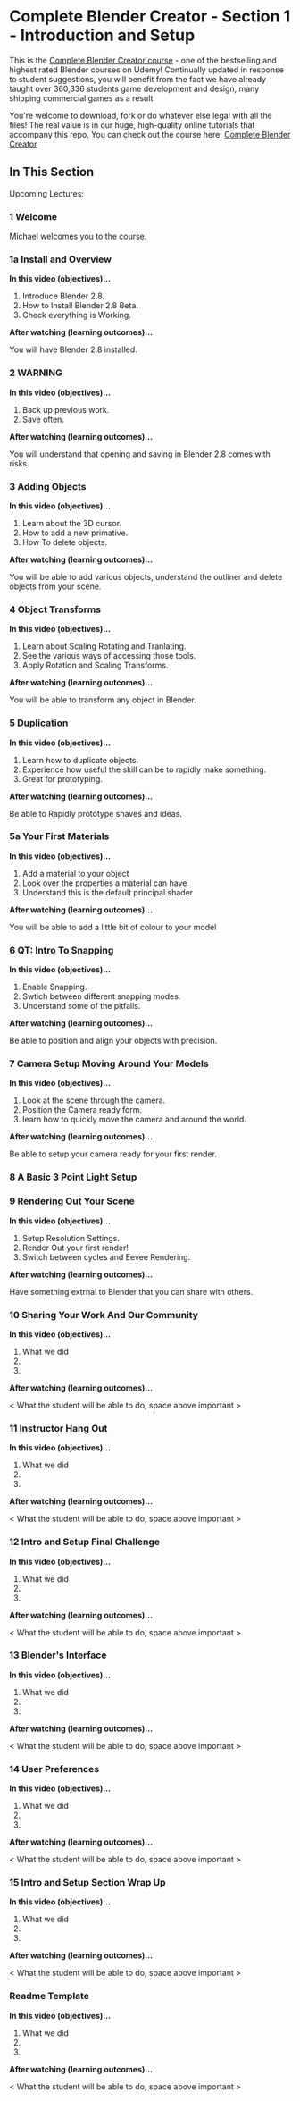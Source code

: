 # Complete Blender Creator - Section 1 - Introduction and Setup

This is the [Complete Blender Creator course]( http://gdev.tv/cbcgithub) - one of the bestselling and highest rated Blender courses on Udemy! Continually updated in response to student suggestions, you will benefit from the fact we have already taught over 360,336 students game development and design, many shipping commercial games as a result.

You're welcome to download, fork or do whatever else legal with all the files! The real value is in our huge, high-quality online tutorials that accompany this repo. You can check out the course here: [Complete Blender Creator]( http://gdev.tv/cbcgithub)

## In This Section

Upcoming Lectures:

### 1 Welcome

Michael welcomes you to the course.

### 1a Install and Overview

**In this video (objectives)…**

1. Introduce Blender 2.8.
2. How to Install Blender 2.8 Beta.
3. Check everything is Working.


**After watching (learning outcomes)…**

You will have Blender 2.8 installed.

### 2 WARNING
**In this video (objectives)…**

1. Back up previous work.
2. Save often.


**After watching (learning outcomes)…**

You will understand that opening and saving in Blender 2.8 comes with risks.

### 3 Adding Objects
**In this video (objectives)…**

1. Learn about the 3D cursor.
2. How to add a new primative.
3. How To delete objects.


**After watching (learning outcomes)…**

You will be able to add various objects, understand the outliner and delete objects from your scene.

### 4 Object Transforms
**In this video (objectives)…**

1. Learn about Scaling Rotating and Tranlating.
2. See the various ways of accessing those tools.
3. Apply Rotation and Scaling Transforms.


**After watching (learning outcomes)…**

You will be able to transform any object in Blender.

### 5 Duplication
**In this video (objectives)…**

1. Learn how to duplicate objects.
2. Experience how useful the skill can be to rapidly make something.
3. Great for prototyping.


**After watching (learning outcomes)…**

Be able to Rapidly prototype shaves and ideas.

### 5a Your First Materials

**In this video (objectives)…**

1. Add a material to your object
2. Look over the properties a material can have
3. Understand this is the default principal shader


**After watching (learning outcomes)…**

You will be able to add a little bit of colour to your model


### 6 QT: Intro To Snapping
**In this video (objectives)…**

1. Enable Snapping.
2. Swtich between different snapping modes.
3. Understand some of the pitfalls.


**After watching (learning outcomes)…**

Be able to position and align your objects with precision.

### 7 Camera Setup Moving Around Your Models
**In this video (objectives)…**

1. Look at the scene through the camera.
2. Position the Camera ready form.
3. learn how to quickly move the camera and around the world.


**After watching (learning outcomes)…**

Be able to setup your camera ready for your first render.

### 8 A Basic 3 Point Light Setup



### 9 Rendering Out Your Scene
**In this video (objectives)…**

1. Setup Resolution Settings.
2. Render Out your first render!
3. Switch between cycles and Eevee Rendering.


**After watching (learning outcomes)…**

Have something extrnal to Blender that you can share with others.

### 10 Sharing Your Work And Our Community
**In this video (objectives)…**

1. What we did
2.
3.


**After watching (learning outcomes)…**

< What the student will be able to do, space above important >

### 11 Instructor Hang Out
**In this video (objectives)…**

1. What we did
2.
3.


**After watching (learning outcomes)…**

< What the student will be able to do, space above important >

### 12 Intro and Setup Final Challenge
**In this video (objectives)…**

1. What we did
2.
3.


**After watching (learning outcomes)…**

< What the student will be able to do, space above important >

### 13 Blender's Interface
**In this video (objectives)…**

1. What we did
2.
3.


**After watching (learning outcomes)…**

< What the student will be able to do, space above important >

### 14 User Preferences
**In this video (objectives)…**

1. What we did
2.
3.


**After watching (learning outcomes)…**

< What the student will be able to do, space above important >

### 15 Intro and Setup Section Wrap Up
**In this video (objectives)…**

1. What we did
2.
3.


**After watching (learning outcomes)…**

< What the student will be able to do, space above important >


### Readme Template
**In this video (objectives)…**

1. What we did
2.
3.


**After watching (learning outcomes)…**

< What the student will be able to do, space above important >